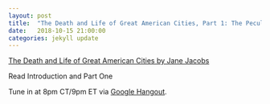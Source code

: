 ```yaml
---
layout: post
title:  "The Death and Life of Great American Cities, Part 1: The Peculiar Nature of Cities"
date:   2018-10-15 21:00:00
categories: jekyll update
---
```


[The Death and Life of Great American Cities by Jane Jacobs](http://www.petkovstudio.com/bg/wp-content/uploads/2017/03/The-Death-and-Life-of-Great-American-Cities_Jane-Jacobs-Complete-book.pdf) 

Read Introduction and Part One

Tune in at 8pm CT/9pm ET via [Google Hangout](https://calendar.google.com/calendar/r/eventedit/NW40NWNhOGpkbGg0Z3Z2dmhjY212dHIxMjUgd2lsbGlhbXMucmViZWNjYUBt?pli=1).
